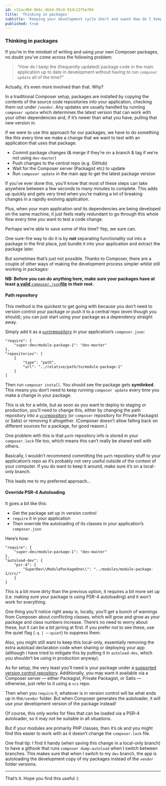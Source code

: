 ```yaml
---
id: c31acd04-9b6c-4b54-99c8-91dc22f5e704
title: 'Thinking in packages'
subtitle: 'Keeping your development cycle short and sweet How do I keep your home-grown package code up to date in your applications during development?'
published: true
---
```




### Thinking in packages

If you’re in the mindset of writing and using your own Composer packages, no doubt you’ve come across the following problem:

> “How do I keep the (frequently updated) package code in the main application up to date in development without having to run `composer update` all of the time?”

Actually, it’s even more involved than that. Why?

In a traditional Composer setup, packages are installed by copying the contents of the source code repositories into your application, checking them out under `/vendor`. Any updates are usually handled by running `composer update` which determines the latest version that can work with your other dependencies and, if it’s newer than what you have, pulling that new version in.

If we were to use this approach for our packages, we have to do something like this every time we make a change that we want to test with an application that uses that package:

- Commit package changes (&amp; merge if they’re on a branch &amp; tag if we’re not using `dev-master`)
- Push changes to the central repo (e.g. GitHub)
- Wait for the Composer server (Packagist etc) to update
- Run `composer update` in the main app to get the latest package version

If you’ve ever done this, you’ll know that most of these steps can take anywhere between a few seconds to many minutes to complete. This adds up quickly and gets very tired when you’re making a lot of breaking changes in a rapidly evolving application.

Plus, when your main application *and* its dependencies are being developed on the same machine, it just feels really redundant to go through this whole flow every time you want to test a code change.

Perhaps we’re able to save some of this time? Yep, we sure can.

One sure-fire way to do it is by **not** separating functionality out into a package in the first place, just bundle it into your application and extract the package later.

But sometimes that’s just not possible. Thanks to Composer, there are a couple of other ways of making the development process simpler whilst still working in packages:

**NB: Before you can do anything here, make sure your packages have at least** [**a valid** ](https://getcomposer.org/doc/04-schema.md)[`composer.json`**file**](https://getcomposer.org/doc/04-schema.md) **in their root.**

#### Path repository

This method is the quickest to get going with because you don’t need to version control your package or push it to a central repo (even though you should); you can just start using your package as a dependency straight away.

Simply add it as a [`path`repository](https://getcomposer.org/doc/05-repositories.md#path) in your application’s `composer.json`:

```
"require": {
    "super-dev/module-package-1": "dev-master"
},
"repositories": [
    {
        "type": "path",
        "url": "../relative/path/to/module-package-1"
    }
]
```

Then run `composer install`. You should see the package gets **symlinked**. This means you don’t need to keep running `composer update` every time you make a change in your package.

This is ok for a while, but as soon as you want to deploy to staging or production, you’ll need to change this, either by changing the path repository into a [`vcs`repository](https://getcomposer.org/doc/05-repositories.md#loading-a-package-from-a-vcs-repository) (or `composer` repository for Private Packagist or Satis) or removing it altogether. (Composer doesn’t allow falling back on different sources for a package, for good reason.)

One problem with this is that `path` repository info is stored in your `composer.lock` file too, which means this can’t really be shared well with others.

Basically, I wouldn’t recommend committing the `path` repository stuff to your application’s repo as it’s probably not very useful outside of the context of your computer. If you do want to keep it around, make sure it’s on a local-only branch.

This leads me to my preferred approach…

#### Override PSR-4 Autoloading

It goes a bit like this:

- Get the package set up in version control
- `require` it in your application
- Then override the autoloading of its classes in your application’s `composer.json`

Here’s how:

```
"require": {
    "super-dev/module-package-1": "dev-master"
},
"autoload-dev": {
    "psr-4": {
        "SuperDev\\ModulePackageOne\\": "../modules/module-package-1/src/"
    }
}
```

This is a bit more dirty than the previous option, it requires a bit more set up (i.e. making sure your package is using PSR-4 autoloading) and it won’t work for everything.

One thing you’ll notice right away is, locally, you’ll get a bunch of warnings from Composer about conflicting classes, which will grow and grow as your package and class numbers increase. There’s no need to worry about these, but it can be a bit jarring at first. If you prefer not to see these, use the quiet flag (`-q | —-quiet`) to suppress them.

Also, you might still want to keep this local-only, essentially removing the extra autoload declaration code when sharing or deploying your app (although I have tried to mitigate this by putting it in `autoload-dev`, which you shouldn’t be using in production anyway).

As for setup, the very least you’ll need is your package under a [supported version control repository](https://getcomposer.org/doc/05-repositories.md#git-alternatives). Additionally, you may want it available via a Composer server — either Packagist, Private Packagist, or Satis — otherwise, just refer to it using a `vcs` repo.

Then when you `require` it, whatever is in version control will be what ends up in the`/vendor` folder. But when Composer generates the autoloader, it will use your development version of the package instead!

Of course, this only works for files that can be loaded via a PSR-4 autoloader, so it may not be suitable in all situations.

But if your modules are primarily PHP classes, then it’s ok and you might find this easier to work with as it doesn’t change the `composer.lock` file.

One final tip: I find it handy (when saving this change in a local-only branch) to have a githook that runs `composer dump-autoload` when I switch between branches. This makes sure that when I switch to my `dev` branch, the app is autoloading the development copy of my packages instead of the `vendor` folder versions.





---



That’s it. Hope you find this useful :)

